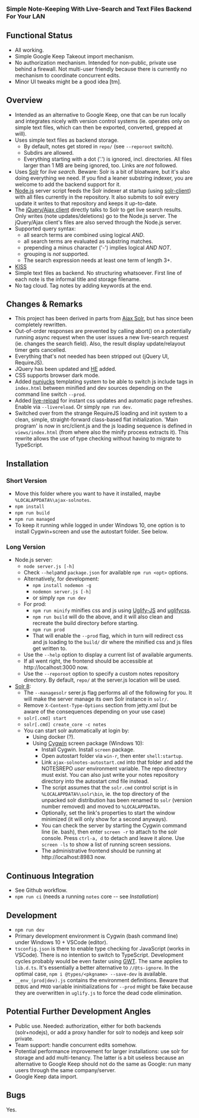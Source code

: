 
### Simple Note-Keeping With Live-Search and Text Files Backend For Your LAN

## Functional Status

* All working.
* Simple Google Keep Takeout import mechanism.
* No authorization mechanism. Intended for non-public, private use behind a firewall. Not multi-user friendly because there is currently no mechanism to coordinate concurrent edits.
* Minor UI tweaks might be a good idea [tm].

## Overview

* Intended as an alternative to Google Keep, one that can be run locally and integrates nicely with version control systems (ie. operates only on simple text files, which can then be exported, converted, grepped at will).
* Uses simple text files as backend storage.
  * By default, notes get stored in `repo/` (see `--reporoot` switch).
  * Subdirs are allowed.
  * Everything starting with a dot ('.') is ignored, incl. directories. All files larger than 1 MB are being ignored, too. Links are *not* followed.
* Uses [Solr](https://solr.apache.org/) for *live search*. Beware: Solr is a bit of bloatware, but it's also doing everything we need. If you find a leaner substring indexer, you are welcome to add the backend support for it.
* [Node.js](https://nodejs.org/) server script feeds the Solr indexer at startup (using [solr-client](https://github.com/lbdremy/solr-node-client#readme)) with all files currently in the repository. It also submits to solr every update it writes to that repository and keeps it up-to-date.
* The [jQuery/Ajax client](https://jquery.com/) directly talks to Solr to get live search results. Only writes (note updates/deletions) go to the Node.js server. The jQuery/Ajax client's files are also served through the Node.js server.
* Supported query syntax:
  * all search terms are combined using logical *AND*.
  * all search terms are evaluated as substring matches.
  * prepending a minus character ('-') implies logical *AND NOT*.
  * grouping is *not* supported.
  * The search expression needs at least one term of length 3+.
* [KISS](https://en.wikipedia.org/wiki/KISS_principle)
* Simple text files as backend. No structuring whatsoever. First line of each note is the informal title and storage filename.
* No tag cloud. Tag notes by adding keywords at the end.

## Changes & Remarks

* This project has been derived in parts from [Ajax Solr](https://github.com/evolvingweb/ajax-solr), but has since been completely rewritten.
* Out-of-order responses are prevented by calling abort() on a potentially running async request when the user issues a new live-search request (ie. changes the search field). Also, the result display update/relayout timer gets cancelled.
* Everything that's not needed has been stripped out (jQuery UI, RequireJS).
* JQuery has been updated and [HE](https://github.com/mathiasbynens/he) added.
* CSS supports browser dark mode.
* Added [nunjucks](https://mozilla.github.io/nunjucks/templating.html) templating system to be able to switch js include tags in `index.html` between minified and dev sources depending on the command line switch `--prod`.
* Added [live-reload](https://www.npmjs.com/package/livereload) for instant css updates and automatic page refreshes. Enable via `--livereload`. Or simply `npm run dev`.
* Switched over from the strange RequireJS loading and init system to a clean, simple, straight-forward class-based flat initialization. 'Main program' is now in src/client.js and the js loading sequence is defined in `views/index.html` (from where also the minify process extracts it). This rewrite allows the use of type checking without having to migrate to TypeScript.

## Installation

### Short Version

* Move this folder where you want to have it installed, maybe `%LOCALAPPDATA%\ajax-solnotes`.
* `npm install`
* `npm run build`
* `npm run managed`
* To keep it running while logged in under Windows 10, one option is to install Cygwin+screen and use the autostart folder. See below.

### Long Version

* Node.js server:
  * `node server.js [-h]`
  * Check `--help`and `package.json` for available `npm run <opt>` options.
  * Alternatively, for development:
    * `npm install nodemon -g`
    * `nodemon server.js [-h]`
    * or simply `npm run dev`
  * For prod:
    * `npm run minify` minifies css and js using [Uglify-JS](https://github.com/mishoo/UglifyJS) and [uglifycss](https://www.npmjs.com/package/uglifycss).
    * `npm run build` will do the above, and it will also clean and recreate the build directory before starting.
    * `npm run prod`
    * That will enable the `--prod` flag, which in turn will redirect css and js loading to the `build/` dir where the minified css and js files get written to.
  * Use the `--help` option to display a current list of available arguments.
  * If all went right, the frontend should be accessible at http://localhost:3000 now.
  * Use the `--reporoot` option to specify a custom notes repository directory. By default, `repo/` at the server.js location will be used.
* [Solr 8](https://solr.apache.org/downloads.html):
  * The `--managesolr` serer.js flag performs all of the following for you. It will make the server manage its own Solr instance in `solr/`.
  * Remove `X-Content-Type-Options` section from jetty.xml (but be aware of the consequences depending on your use case)
  * `solr[.cmd] start`
  * `solr[.cmd] create_core -c notes`
  * You can start solr automatically at login by:
     * Using docker (?).
     * Using [Cygwin](https://www.cygwin.com/) screen package (Windows 10):
       * Install Cygwin. Install `screen` package.
       * Open autostart folder via `win-r`, then enter `shell:startup`.
       * Link `ajax-solnotes-autostart.cmd` into that folder and add the NOTESREPO *user* environment variable. The repo directory must exist. You can also just write your notes repository directory into the autostart cmd file instead.
       * The script assumes that the `solr.cmd` control script is in `%LOCALAPPDATA%\solr\bin`, ie. the top directory of the unpacked solr distribution has been renamed to `solr` (version number removed) and moved to `%LOCALAPPDATA%`.
       * Optionally, set the link's properties to start the window minimized (it will only show for a second anyways).
       * You can check the server by starting the Cygwin command line (ie. bash), then enter `screen -r` to attach to the solr console. Press `ctrl-a, d` to detach and leave it alone. Use `screen -ls` to show a list of running screen sessions.
       * The administrative frontend should be running at http://localhost:8983 now.

## Continuous Integration

* See Github workflow.
* `npm run ci` (needs a running `notes` core -- see *Installation*)

## Development

* `npm run dev`
* Primary development environment is Cygwin (bash command line) under Windows 10 + VSCode (editor).
* `tsconfig.json` is there to enable type checking for JavaScript (works in VSCode). There is no intention to switch to TypeScript. Development cycles probably would be even faster using [GWT](http://www.gwtproject.org/). The same applies to `lib.d.ts`. It's essentially a better alternative to `//@ts-ignore`. In the optimal case, `npm i @types/<pkgname> --save-dev` is available.
* `__env_(prod|dev).js` contains the environment definitions. Beware that `DEBUG` and `PROD` variable ininitializations for `--prod` might be fake because they are overwritten in `uglify.js` to force the dead code elimination.

## Potential Further Development Angles

* Public use. Needed: authorization, either for both backends (solr+nodejs), or add a proxy handler for solr to nodejs and keep solr private.
* Team support: handle concurrent edits somehow.
* Potential performance improvement for larger installations: use solr for storage and add multi-tenancy. The latter is a bit useless because an alternative to Google Keep should not do the same as Google: run many users through the same company/server.
* Google Keep data import.

## Bugs

Yes.
